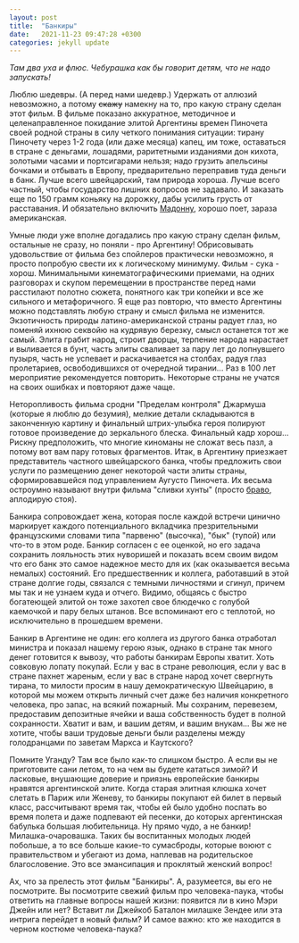 ```yaml
---
layout: post
title:  "Банкиры"
date:   2021-11-23 09:47:28 +0300
categories: jekyll update
---
```

*Там два уха и флюс. Чебурашка как бы говорит детям, что не надо запускать!*

Люблю шедевры. (А перед нами шедевр.) Удержать от аллюзий невозможно, а потому ~~скажу~~ намекну на то, про какую страну сделан этот фильм. В фильме показано аккуратное, методичное и целенаправленное покидание элитой Аргентины времен Пиночета своей родной страны в силу четкого понимания ситуации: тирану Пиночету через 1-2 года (или даже месяца) капец, им тоже, оставаться в стране с деньгами, лошадями, раритетными изданиями дон кихота, золотыми часами и портсигарами нельзя; надо грузить апельсины бочками и отбывать в Европу, предварительно переправив туда деньги в банк. Лучше всего швейцарский, там природа хороша. Лучше всего частный, чтобы государство лишних вопросов не задавало. И заказать еще по 150 грамм коньяку на дорожку, дабы усилить грусть от расставания. И обязательно включить [Мадонну](https://www.youtube.com/watch?v=KD_1Z8iUDho), хорошо поет, зараза американская.

Умные люди уже вполне догадались про какую страну сделан фильм, остальные не сразу, но поняли - про Аргентину! Обрисовывать удовольствие от фильма без спойлеров практически невозможно, я просто попробую свести их к логическому минимуму. Фильм - сука - хорош. Минимальными кинематографическими приемами, на одних разговорах и скупом перемещении в пространстве перед нами расстилают полотно сюжета, понятного как три копейки и все же сильного и метафоричного. Я еще раз повторю, что вместо Аргентины можно подставлять любую страну и смысл фильма не изменится. Экзотичность природы латино-американской страны радует глаз, но поменяй ихнюю секвойю на кудрявую березку, смысл останется тот же самый. Элита грабит народ, строит дворцы, терпение народа нарастает и выливается в бунт, часть элиты сваливает за пару лет до лопнувшего пузыря, часть не успевает и раскачивается на столбах, радуя глаз пролетариев, освободившихся от очередной тирании... Раз в 100 лет мероприятие рекомендуется повторить. Некоторые страны не учатся на своих ошибках и повторяют даже чаще.

Неторопливость фильма сродни "Пределам контроля" Джармуша (которые я люблю до безумия), мелкие детали складываются в законченную картину и финальный штрих-улыбка героя полируют готовое произведение до зеркального блеска. Финальный кадр хорош... Рискну предположить, что многие киноманы не сложат весь пазл, а потому вот вам пару готовых фрагментов. Итак, в Аргентину приезжает представитель частного швейцарского банка, чтобы предложить свои услуги по размещению денег некоторой части элиты страны, сформировавшейся под управлением Аугусто Пиночета. Их весьма остроумно называют внутри фильма "сливки хунты" (просто [браво](https://i.gifer.com/origin/57/5741614b6ed3c5bf8a0fe290296cd6e6.gif), аплодирую стоя).

Банкира сопровождает жена, которая после каждой встречи цинично маркирует каждого потенциального вкладчика презрительными французскими словами типа "парвеню" (высочка), "бык" (тупой) или что-то в этом роде. Банкир согласен с ее оценкой, но его задача сохранить лояльность этих нуворишей и показать всем своим видом что его банк это самое надежное место для их (как оказывается весьма немалых) состояний. Его предшественник и коллега, работавший в этой стране долгие годы, связался с темными личностями и сгинул, причем мы так и не узнаем куда и отчего. Видимо, общаясь с быстро богатеющей элитой он тоже захотел свое блюдечко с голубой каемочкой и пару белых штанов. Все вспоминают его с теплотой, но исключительно в прошедшем времени.

Банкир в Аргентине не один: его коллега из другого банка отработал министра и показал нашему герою язык, однако в стране так много денег готовится к вывозу, что работы банкирам Европы хватит. Хоть совковую лопату покупай. Если у вас в стране революция, если у вас в стране пахнет жареным, если у вас в стране народ хочет свергнуть тирана, то милости просим в нашу демократическую Швейцарию, в которой мы можем открыть личный счет даже без наличия конкретного человека, про запас, на всякий пожарный. Мы сохраним, перевезем, предоставим депозитные ячейки и ваша собственность будет в полной сохранности. Хватит и вам, и вашим детям, и вашим внукам... Вы же не хотите, чтобы ваши трудовые деньги были разделены между голодранцами по заветам Маркса и Каутского?

Помните Уганду? Там все было как-то слишком быстро. А если вы не приготовите сани летом, то на чем вы будете кататься зимой? И ласковые, внушающие доверие и приязнь европейские банкиры нравятся аргентинской элите. Когда старая элитная клюшка хочет слетать в Париж или Женеву, то банкиры покупают ей билет в первый класс, рассчитывают время так, чтобы ей было удобно поспать во время полета и даже подпевают ей песенки, до которых аргентинская бабулька большая любительница. Ну прямо чудо, а не банкир! Милашка-очаровашка. Таких бы воспитанных молодых людей побольше, а то все больше какие-то сумасброды, которые воюют с правительством и убегают из дома, наплевав на родительское благословение. Это все эмансипация и проклятый женский вопрос!

Ах, что за прелесть этот фильм "Банкиры". А, разумеется, вы его не посмотрите. Вы посмотрите свежий фильм про человека-паука, чтобы ответить на главные вопросы нашей жизни: появится ли в кино Мэри Джейн или нет? Вставит ли Джейкоб Баталон милашке Зендее или эта интрига перейдет в новый фильм? И самое важно: кто же находится в черном костюме человека-паука?